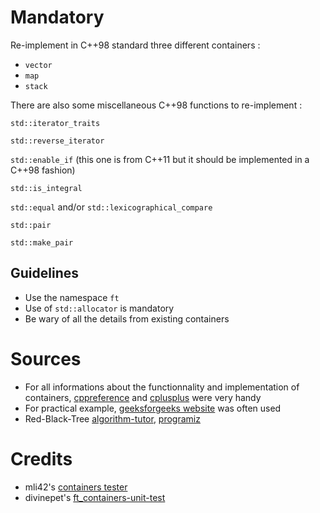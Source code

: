 # Mandatory

Re-implement in C++98 standard three different containers :

- ``vector``
- ``map``
- ``stack``


There are also some miscellaneous C++98 functions to re-implement :

``std::iterator_traits``

``std::reverse_iterator``

``std::enable_if`` (this one is from C++11 but it should be implemented in a C++98 fashion)

``std::is_integral``

``std::equal`` and/or ``std::lexicographical_compare``

``std::pair``

``std::make_pair``

## Guidelines

- Use the namespace ``ft``
- Use of ``std::allocator`` is mandatory
- Be wary of all the details from existing containers

# Sources

- For all informations about the functionnality and implementation of containers, [cppreference](https://en.cppreference.com/w/) and [cplusplus](https://cplusplus.com/) were very handy
- For practical example, [geeksforgeeks website](https://www.geeksforgeeks.org) was often used
- Red-Black-Tree [algorithm-tutor](https://algorithmtutor.com/Data-Structures/Tree/Red-Black-Trees/), [programiz](https://www.programiz.com/dsa/red-black-tree)

# Credits

- mli42's [containers tester](https://github.com/mli42/containers_test)
- divinepet's [ft_containers-unit-test](https://github.com/divinepet/ft_containers-unit-test)
